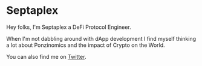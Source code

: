 # Septaplex

Hey folks, I'm Septaplex a DeFi Protocol Engineer.

When I'm not dabbling around with dApp development I find myself thinking a lot about Ponzinomics and the impact of Crypto on the World.

You can also find me on [Twitter](https://twitter.com/septaplex).
